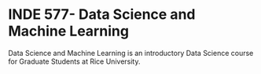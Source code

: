 # INDE 577- Data Science and Machine Learning

Data Science and Machine Learning is an introductory Data Science course for Graduate Students at Rice University.

